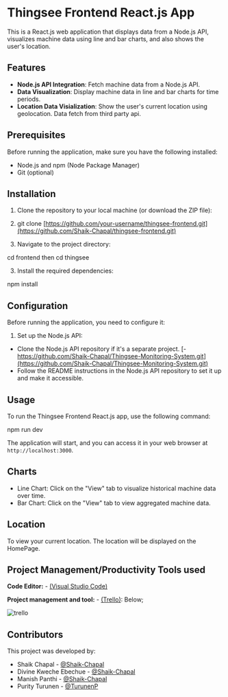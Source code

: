 # Thingsee Frontend React.js App

This is a React.js web application that displays data from a Node.js API, visualizes machine data using line and bar charts, and also shows the user's location.

## Features
- **Node.js API Integration**: Fetch machine data from a Node.js API.
- **Data Visualization**: Display machine data in line and bar charts for  time periods.
- **Location Data Visialization**: Show the user's current location using geolocation. Data fetch from third party api.

## Prerequisites

Before running the application, make sure you have the following installed:

- Node.js and npm (Node Package Manager)
- Git (optional)

## Installation

1. Clone the repository to your local machine (or download the ZIP file):
2. git clone [https://github.com/your-username/thingsee-frontend.git](https://github.com/Shaik-Chapal/thingsee-frontend.git)



2. Navigate to the project directory:

cd frontend
 then
 cd thingsee



3. Install the required dependencies:

npm install



## Configuration

Before running the application, you need to configure it:

1. Set up the Node.js API:

- Clone the Node.js API repository if it's a separate project.
[- https://github.com/Shaik-Chapal/Thingsee-Monitoring-System.git](https://github.com/Shaik-Chapal/Thingsee-Monitoring-System.git)
- Follow the README instructions in the Node.js API repository to set it up and make it accessible.

 

## Usage

To run the Thingsee Frontend React.js app, use the following command:

npm run dev



The application will start, and you can access it in your web browser at `http://localhost:3000`.

## Charts

- Line Chart: Click on the "View" tab to visualize historical machine data over time.
- Bar Chart: Click on the "View" tab to view aggregated machine data.

## Location

To view your current location. The location will be displayed on the HomePage.



## Project Management/Productivity Tools used

**Code Editor:** - [(Visual Studio Code)](https://code.visualstudio.com/)


**Project management and tool:**  - [(Trello)](https://trello.com/templates/project-management): Below;


![trello](https://github.com/Shaik-Chapal/thingsee-frontend/assets/43337898/0444975a-cbc9-44b7-aea7-8da9d29b2e92)



## Contributors
This project was developed by:

- Shaik Chapal - [@Shaik-Chapal](https://github.com/Shaik-Chapal/thingsee-frontend.git)
- Divine Kweche Ebechue - [@Shaik-Chapal](https://github.com/Shaik-Chapal/thingsee-frontend.git)
- Manish Panthi - [@Shaik-Chapal](https://github.com/Shaik-Chapal/thingsee-frontend.git)
- Purity Turunen - [@TurunenP](https://github.com/TurunenP/Thingsee-Monitoring-System.git)

